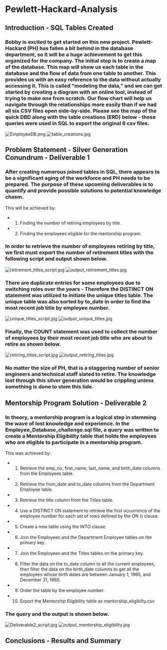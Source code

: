 # Pewlett-Hackard-Analysis
## Introduction - SQL Tables Created
### Bobby is excited to get started on this new project. Pewlett-Hackard (PH) has fallen a bit behind in the database department, so it will be a huge achievement to get this organized for the company.  The initial step is to create a map of the database. This map will show us each table in the database and the flow of data from one table to another.  This provides us with an easy reference to the data without actually accessing it. This is called "modeling the data," and we can get started by creating a diagram with an online tool, instead of trying to make one from scratch. Our flow chart will help us navigate through the relationships more easily than if we had all six CSV files open side-by-side.  Please see the map of the quick DBD along with the table creations (ERD) below - these queries were used in SQL to export the original 6 csv files.
![EmployeeDB.png](EmployeeDB.png)
![table_creations.jpg](table_creations.jpg)

## Problem Statement - Silver Generation Conundrum - Deliverable 1
### After creating numerous joined tables in SQL, there appears to be a significant aging of the workforce and PH needs to be prepared.  The purpose of these upcoming deliverables is to quantify and provide possible solutions to potential knowledge chasm.  
This will be achieved by: 
* 1. Finding the number of retiring employees by title.
* 2. Finding the employees eligible for the mentorship program.
### In order to retrieve the number of employees retiring by title, we first must export the number of retirement titles with the following script and output shown below.
![retirement_titles_script.jpg](retirement_titles_script.jpg)
![output_retirement_titles.jpg](output_retirement_titles.jpg)
### There are duplicate entries for some employees due to switching roles over the years - Therefore the DISTINCT ON statement was utilized to initiate the unique titles table.  The unique table was also sorted by to_date in order to find the most recent job title by employee number.
![unique_titles_script.jpg](unique_titles_script.jpg)
![output_unique_titles.jpg](output_unique_titles.jpg)
### Finally, the COUNT statement was used to collect the number of employees by their most recent job title who are about to retire as shown below.  
![retiring_titles_script.jpg](retiring_titles_script.jpg)
![output_retiring_titles.jpg](output_retiring_titles.jpg)
### No matter the size of PH, that is a staggering number of senior engineers and technical staff slated to retire.  The knowledge lost through this silver generation would be crippling unless something is done to stem this tide.
## Mentorship Program Solution - Deliverable 2
### In theory, a mentorship program is a logical step in stemming the wave of lost knowledge and experience.  In the Employee_Database_challenge.sql file, a query was written to create a Mentorship Eligibility table that holds the employees who are eligible to participate in a mentorship program.  
This was achieved by:
* 1. Retrieve the emp_no, first_name, last_name, and birth_date columns from the Employees table.
* 2. Retrieve the from_date and to_date columns from the Department Employee table.
* 3. Retrieve the title column from the Titles table.
* 4. Use a DISTINCT ON statement to retrieve the first occurrence of the employee number for each set of rows defined by the ON () clause.
* 5. Create a new table using the INTO clause.
* 6. Join the Employees and the Department Employee tables on the primary key.
* 7. Join the Employees and the Titles tables on the primary key.
* 8. Filter the data on the to_date column to all the current employees, then filter the data on the birth_date columns to get all the employees whose birth dates are between January 1, 1965, and December 31, 1965.
* 9. Order the table by the employee number.
* 10. Export the Mentorship Eligibility table as mentorship_eligibilty.csv
### The query and the output is shown below.
![Deliverable2_script.jpg](Deliverable2_script.jpg)
![output_mentorship_eligibility.jpg](output_mentorship_eligibility.jpg)
## Conclusions - Results and Summary
